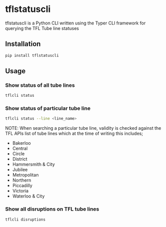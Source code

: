 # tflstatuscli
tflstatuscli is a Python CLI written using the Typer CLI framework for querying the TFL Tube line statuses

## Installation
```bash
pip install tflstatuscli
```

## Usage
### Show status of all tube lines
```bash
tflcli status   
```

### Show status of particular tube line
```bash
tflcli status --line <line_name>
```
NOTE: When searching a particular tube line, validity is checked against the TFL APIs list of tube lines which at the time of writing this includes;
- Bakerloo 
- Central            
- Circle             
- District           
- Hammersmith & City 
- Jubilee            
- Metropolitan                                         
- Northern           
- Piccadilly         
- Victoria           
- Waterloo & City

### Show all disruptions on TFL tube lines
```bash
tflcli disruptions
```
